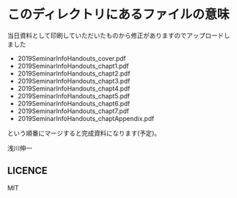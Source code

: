 # このディレクトリにあるファイルの意味

当日資料として印刷していただいたものから修正がありますのでアップロードしました

- 2019SeminarInfoHandouts_cover.pdf
- 2019SeminarInfoHandouts_chapt1.pdf
- 2019SeminarInfoHandouts_chapt2.pdf
- 2019SeminarInfoHandouts_chapt3.pdf
- 2019SeminarInfoHandouts_chapt4.pdf
- 2019SeminarInfoHandouts_chapt5.pdf
- 2019SeminarInfoHandouts_chapt6.pdf
- 2019SeminarInfoHandouts_chapt7.pdf
- 2019SeminarInfoHandouts_chaptAppendix.pdf

という順番にマージすると完成資料になります(予定)。

浅川伸一

## LICENCE
MIT
